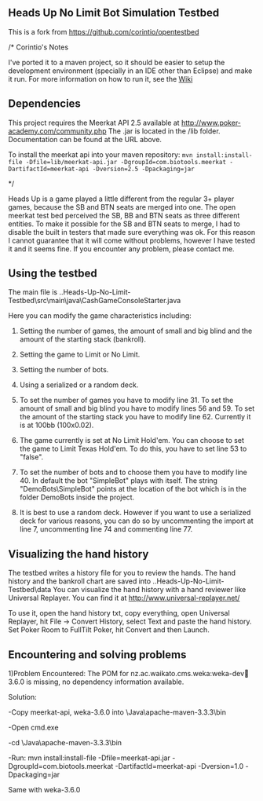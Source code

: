 Heads Up No Limit Bot Simulation Testbed
----------------------------------------


This is a fork from https://github.com/corintio/opentestbed


/* Corintio's Notes

I've ported it to a maven project, so it should be easier to setup the development environment (specially in an IDE other than Eclipse) and make it run. For more information on how to run it, see the [Wiki](https://github.com/corintio/opentestbed/wiki/How-To-Simulate-Cash-Games)


Dependencies
------------

This project requires the Meerkat API 2.5 available at http://www.poker-academy.com/community.php
The .jar is located in the /lib folder. Documentation can be found at the URL above.

To install the meerkat api into your maven repository:
````mvn install:install-file -Dfile=lib/meerkat-api.jar -DgroupId=com.biotools.meerkat -DartifactId=meerkat-api -Dversion=2.5 -Dpackaging=jar````

*/

Heads Up is a game played a little different from the regular 3+ player games, because the SB and BTN seats are merged into one. The open meerkat test bed 
perceived the SB, BB and BTN seats as three different entities. To make it possible for the SB and BTN seats to merge, I had to disable the built in testers that made 
sure everything was ok. For this reason I cannot guarantee that it will come without problems, however I have tested it and it seems fine. 
If you encounter any problem, please contact me.


Using the testbed
-----------------

The main file is ..Heads-Up-No-Limit-Testbed\src\main\java\CashGameConsoleStarter.java

Here you can modify the game characteristics including:

1) Setting the number of games, the amount of small and big blind and the amount of the starting stack (bankroll).

2) Setting the game to Limit or No Limit.

3) Setting the number of bots.

4) Using a serialized or a random deck.

1) To set the number of games you have to modify line 31.
To set the amount of small and big blind you have to modify lines 56 and 59.
To set the amount of the starting stack you have to modify line 62. Currently it is at 100bb (100x0.02).

2) The game currently is set at No Limit Hold'em. You can choose to set the game to Limit Texas Hold'em. To do this, you have to set line 53 to "false".

3) To set the number of bots and to choose them you have to modify line 40. In default the bot "SimpleBot" plays with itself. The string "DemoBots\SimpleBot"
points at the location of the bot which is in the folder DemoBots inside the project.

4) It is best to use a random deck. However if you want to use a serialized deck for various reasons, you can do so by 
uncommenting the import at line 7, uncommenting line 74 and commenting line 77.



Visualizing the hand history
----------------------------

The testbed writes a history file for you to review the hands. The hand history and the bankroll chart are saved into ..Heads-Up-No-Limit-Testbed\data
You can visualize the hand history with a hand reviewer like Universal Replayer. You can find it at http://www.universal-replayer.net/

To use it, open the hand history txt, copy everything, open Universal Replayer, hit File -> Convert History, select Text and paste the hand history. 
Set Poker Room to FullTilt Poker, hit Convert and then Launch.


Encountering and solving problems
---------------------------------

1)Problem Encountered: The POM for nz.ac.waikato.cms.weka:weka-dev:jar:3.6.0 is missing, no dependency information available.

Solution:  

-Copy meerkat-api, weka-3.6.0 into \Java\apache-maven-3.3.3\bin

-Open cmd.exe

-cd \Java\apache-maven-3.3.3\bin

-Run: mvn install:install-file -Dfile=meerkat-api.jar -DgroupId=com.biotools.meerkat -DartifactId=meerkat-api -Dversion=1.0 -Dpackaging=jar

Same with weka-3.6.0
